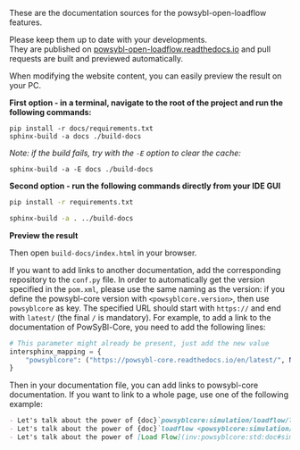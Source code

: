These are the documentation sources for the powsybl-open-loadflow features.

Please keep them up to date with your developments.  
They are published on [powsybl-open-loadflow.readthedocs.io](http://powsybl-open-loadflow.readthedocs.io/) and pull requests are built and previewed automatically.

When modifying the website content, you can easily preview the result on your PC.

**First option - in a terminal, navigate to the root of the project and run the following commands:**

~~~
pip install -r docs/requirements.txt
sphinx-build -a docs ./build-docs
~~~

*Note: if the build fails, try with the `-E` option to clear the cache:*

~~~
sphinx-build -a -E docs ./build-docs
~~~

**Second option - run the following commands directly from your IDE GUI**

~~~bash
pip install -r requirements.txt
~~~

~~~bash
sphinx-build -a . ../build-docs
~~~

**Preview the result**

Then open `build-docs/index.html` in your browser.

If you want to add links to another documentation, add the corresponding repository to the `conf.py` file.
In order to automatically get the version specified in the `pom.xml`, please use the same naming as the version: if you define the
powsybl-core version with `<powsyblcore.version>`, then use `powsyblcore` as key. The specified URL should start with `https://` and end with `latest/` (the final `/` is mandatory).
For example, to add a link to the documentation of PowSyBl-Core, you need to add the following lines:
~~~python
# This parameter might already be present, just add the new value
intersphinx_mapping = {
    "powsyblcore": ("https://powsybl-core.readthedocs.io/en/latest/", None),
}
~~~

Then in your documentation file, you can add links to powsybl-core documentation. If you want to link to a whole page,
use one of the following example:
~~~Markdown
- Let's talk about the power of {doc}`powsyblcore:simulation/loadflow/loadflow`. 
- Let's talk about the power of {doc}`loadflow <powsyblcore:simulation/loadflow/loadflow>`.
- Let's talk about the power of [Load Flow](inv:powsyblcore:std:doc#simulation/loadflow/loadflow).
~~~


